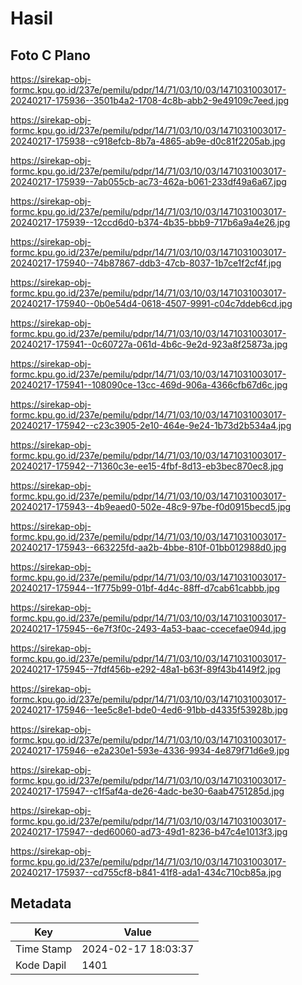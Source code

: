 # Hasil

## Foto C Plano

https://sirekap-obj-formc.kpu.go.id/237e/pemilu/pdpr/14/71/03/10/03/1471031003017-20240217-175936--3501b4a2-1708-4c8b-abb2-9e49109c7eed.jpg

https://sirekap-obj-formc.kpu.go.id/237e/pemilu/pdpr/14/71/03/10/03/1471031003017-20240217-175938--c918efcb-8b7a-4865-ab9e-d0c81f2205ab.jpg

https://sirekap-obj-formc.kpu.go.id/237e/pemilu/pdpr/14/71/03/10/03/1471031003017-20240217-175939--7ab055cb-ac73-462a-b061-233df49a6a67.jpg

https://sirekap-obj-formc.kpu.go.id/237e/pemilu/pdpr/14/71/03/10/03/1471031003017-20240217-175939--12ccd6d0-b374-4b35-bbb9-717b6a9a4e26.jpg

https://sirekap-obj-formc.kpu.go.id/237e/pemilu/pdpr/14/71/03/10/03/1471031003017-20240217-175940--74b87867-ddb3-47cb-8037-1b7ce1f2cf4f.jpg

https://sirekap-obj-formc.kpu.go.id/237e/pemilu/pdpr/14/71/03/10/03/1471031003017-20240217-175940--0b0e54d4-0618-4507-9991-c04c7ddeb6cd.jpg

https://sirekap-obj-formc.kpu.go.id/237e/pemilu/pdpr/14/71/03/10/03/1471031003017-20240217-175941--0c60727a-061d-4b6c-9e2d-923a8f25873a.jpg

https://sirekap-obj-formc.kpu.go.id/237e/pemilu/pdpr/14/71/03/10/03/1471031003017-20240217-175941--108090ce-13cc-469d-906a-4366cfb67d6c.jpg

https://sirekap-obj-formc.kpu.go.id/237e/pemilu/pdpr/14/71/03/10/03/1471031003017-20240217-175942--c23c3905-2e10-464e-9e24-1b73d2b534a4.jpg

https://sirekap-obj-formc.kpu.go.id/237e/pemilu/pdpr/14/71/03/10/03/1471031003017-20240217-175942--71360c3e-ee15-4fbf-8d13-eb3bec870ec8.jpg

https://sirekap-obj-formc.kpu.go.id/237e/pemilu/pdpr/14/71/03/10/03/1471031003017-20240217-175943--4b9eaed0-502e-48c9-97be-f0d0915becd5.jpg

https://sirekap-obj-formc.kpu.go.id/237e/pemilu/pdpr/14/71/03/10/03/1471031003017-20240217-175943--663225fd-aa2b-4bbe-810f-01bb012988d0.jpg

https://sirekap-obj-formc.kpu.go.id/237e/pemilu/pdpr/14/71/03/10/03/1471031003017-20240217-175944--1f775b99-01bf-4d4c-88ff-d7cab61cabbb.jpg

https://sirekap-obj-formc.kpu.go.id/237e/pemilu/pdpr/14/71/03/10/03/1471031003017-20240217-175945--6e7f3f0c-2493-4a53-baac-ccecefae094d.jpg

https://sirekap-obj-formc.kpu.go.id/237e/pemilu/pdpr/14/71/03/10/03/1471031003017-20240217-175945--7fdf456b-e292-48a1-b63f-89f43b4149f2.jpg

https://sirekap-obj-formc.kpu.go.id/237e/pemilu/pdpr/14/71/03/10/03/1471031003017-20240217-175946--1ee5c8e1-bde0-4ed6-91bb-d4335f53928b.jpg

https://sirekap-obj-formc.kpu.go.id/237e/pemilu/pdpr/14/71/03/10/03/1471031003017-20240217-175946--e2a230e1-593e-4336-9934-4e879f71d6e9.jpg

https://sirekap-obj-formc.kpu.go.id/237e/pemilu/pdpr/14/71/03/10/03/1471031003017-20240217-175947--c1f5af4a-de26-4adc-be30-6aab4751285d.jpg

https://sirekap-obj-formc.kpu.go.id/237e/pemilu/pdpr/14/71/03/10/03/1471031003017-20240217-175947--ded60060-ad73-49d1-8236-b47c4e1013f3.jpg

https://sirekap-obj-formc.kpu.go.id/237e/pemilu/pdpr/14/71/03/10/03/1471031003017-20240217-175937--cd755cf8-b841-41f8-ada1-434c710cb85a.jpg


## Metadata

| Key        | Value               |
| ---------- | ------------------- |
| Time Stamp | 2024-02-17 18:03:37 |
| Kode Dapil | 1401                |



